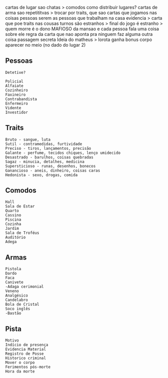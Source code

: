 cartas de lugar sao chatas > comodos
	como distribuir lugares?
cartas de arma sao repetititvas > trocar por traits, que sao cartas que jogamos nas coisas
pessoas serem as pessoas que trabalham na casa
evidencia > carta que poe traits nas cousas
turnos são estranhos >
final do jogo é estranho >
quem morre é o dono MAFIOSO da mansao e cada pessoa fala uma coisa sobre ele
regra da carta que nao aponta pra ninguem faz alguma outra coisa
passagem secreta
Ideia do matheus > lorota ganha bonus
corpo aparecer no meio (no dado do lugar 2)

## Pessoas
	Detetive?

	Policial
	Alfaiate
	Cozinheiro
	Faxineiro
	Contrabandista
	Enfermeiro
	Vidente
	Investidor

## Traits
	Bruto - sangue, luta
	Sutil - contramedidas, furtividade
    Preciso - tiros, lançamentos, precisão
	Galante - perfume, tecidos chiques, lenço umidecido
	Desastrado - barulhos, coisas quebradas
	Sagaz - minucia, detalhes, medicina
	Supersticioso - runas, desenhos, bonecos
	Ganancioso - aneis, dinheiro, coisas caras 
	Hedonista - sexo, drogas, comida

## Comodos
	Hall
	Sala de Estar
	Quarto
	Cassino
	Piscina
	Cozinha
	Jardim
	Sala de Troféus
	Auditório
	Adega

## Armas
	Pistola 
	Dardo
	Faca
	Canivete
	-Adaga cerimonial
	Veneno
	Analgésico
	Candelabro
	Bola de Cristal
	Soco inglês
	-Bastão

## Pista
	Motivo
	Indício de presença
	Evidencia Material
	Registro de Posse
	Historico criminal
	Mover o corpo
	Ferimentos pós-morte
	Hora da morte